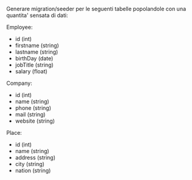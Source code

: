 
Generare migration/seeder per le seguenti tabelle popolandole con una quantita' sensata di dati:

Employee:
- id (int)
- firstname (string)
- lastname (string)
- birthDay (date)
- jobTitle (string)
- salary (float)

Company:
- id (int)
- name (string)
- phone (string)
- mail (string)
- website (string)

Place:
- id (int)
- name (string)
- address (string)
- city (string)
- nation (string)
